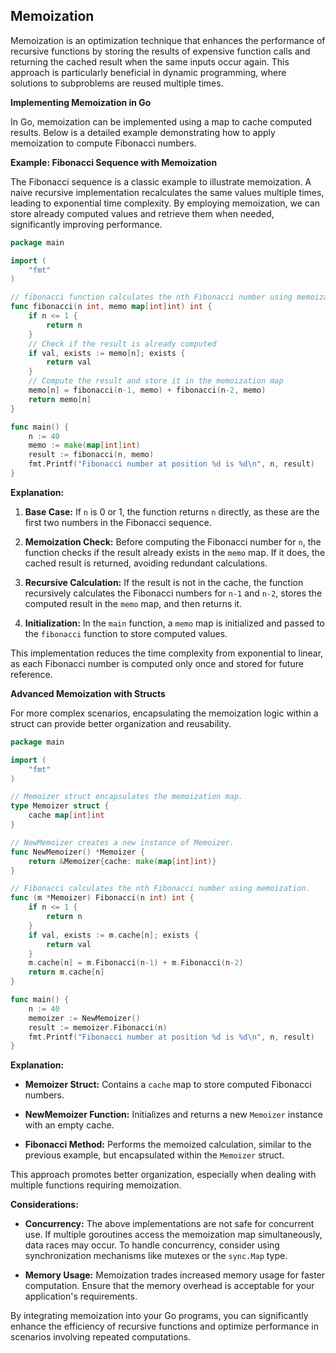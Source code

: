 ## Memoization

Memoization is an optimization technique that enhances the performance of recursive functions by storing the results of expensive function calls and returning the cached result when the same inputs occur again. This approach is particularly beneficial in dynamic programming, where solutions to subproblems are reused multiple times.

**Implementing Memoization in Go**

In Go, memoization can be implemented using a map to cache computed results. Below is a detailed example demonstrating how to apply memoization to compute Fibonacci numbers.

**Example: Fibonacci Sequence with Memoization**

The Fibonacci sequence is a classic example to illustrate memoization. A naive recursive implementation recalculates the same values multiple times, leading to exponential time complexity. By employing memoization, we can store already computed values and retrieve them when needed, significantly improving performance.

```go
package main

import (
	"fmt"
)

// fibonacci function calculates the nth Fibonacci number using memoization.
func fibonacci(n int, memo map[int]int) int {
	if n <= 1 {
		return n
	}
	// Check if the result is already computed
	if val, exists := memo[n]; exists {
		return val
	}
	// Compute the result and store it in the memoization map
	memo[n] = fibonacci(n-1, memo) + fibonacci(n-2, memo)
	return memo[n]
}

func main() {
	n := 40
	memo := make(map[int]int)
	result := fibonacci(n, memo)
	fmt.Printf("Fibonacci number at position %d is %d\n", n, result)
}
```

**Explanation:**

1. **Base Case:** If `n` is 0 or 1, the function returns `n` directly, as these are the first two numbers in the Fibonacci sequence.

2. **Memoization Check:** Before computing the Fibonacci number for `n`, the function checks if the result already exists in the `memo` map. If it does, the cached result is returned, avoiding redundant calculations.

3. **Recursive Calculation:** If the result is not in the cache, the function recursively calculates the Fibonacci numbers for `n-1` and `n-2`, stores the computed result in the `memo` map, and then returns it.

4. **Initialization:** In the `main` function, a `memo` map is initialized and passed to the `fibonacci` function to store computed values.

This implementation reduces the time complexity from exponential to linear, as each Fibonacci number is computed only once and stored for future reference.

**Advanced Memoization with Structs**

For more complex scenarios, encapsulating the memoization logic within a struct can provide better organization and reusability.

```go
package main

import (
	"fmt"
)

// Memoizer struct encapsulates the memoization map.
type Memoizer struct {
	cache map[int]int
}

// NewMemoizer creates a new instance of Memoizer.
func NewMemoizer() *Memoizer {
	return &Memoizer{cache: make(map[int]int)}
}

// Fibonacci calculates the nth Fibonacci number using memoization.
func (m *Memoizer) Fibonacci(n int) int {
	if n <= 1 {
		return n
	}
	if val, exists := m.cache[n]; exists {
		return val
	}
	m.cache[n] = m.Fibonacci(n-1) + m.Fibonacci(n-2)
	return m.cache[n]
}

func main() {
	n := 40
	memoizer := NewMemoizer()
	result := memoizer.Fibonacci(n)
	fmt.Printf("Fibonacci number at position %d is %d\n", n, result)
}
```

**Explanation:**

- **Memoizer Struct:** Contains a `cache` map to store computed Fibonacci numbers.

- **NewMemoizer Function:** Initializes and returns a new `Memoizer` instance with an empty cache.

- **Fibonacci Method:** Performs the memoized calculation, similar to the previous example, but encapsulated within the `Memoizer` struct.

This approach promotes better organization, especially when dealing with multiple functions requiring memoization.

**Considerations:**

- **Concurrency:** The above implementations are not safe for concurrent use. If multiple goroutines access the memoization map simultaneously, data races may occur. To handle concurrency, consider using synchronization mechanisms like mutexes or the `sync.Map` type.

- **Memory Usage:** Memoization trades increased memory usage for faster computation. Ensure that the memory overhead is acceptable for your application's requirements.

By integrating memoization into your Go programs, you can significantly enhance the efficiency of recursive functions and optimize performance in scenarios involving repeated computations.

